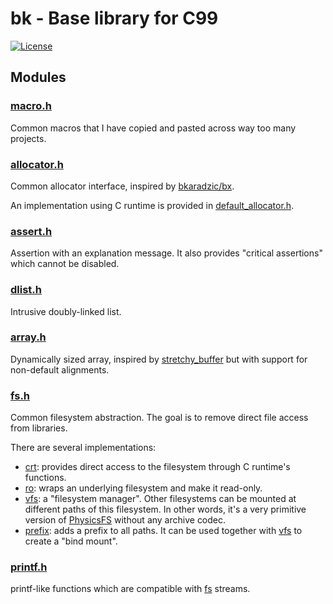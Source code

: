 # bk - Base library for C99

[![License](https://img.shields.io/badge/license-BSD-blue.svg)](LICENSE)

## Modules

### [macro.h](include/bk/macro.h)

Common macros that I have copied and pasted across way too many projects.

### [allocator.h](include/bk/allocator.h)

Common allocator interface, inspired by [bkaradzic/bx](https://github.com/bkaradzic/bx/blob/master/include/bx/allocator.h).

An implementation using C runtime is provided in [default\_allocator.h](include/bk/default_allocator.h).

### [assert.h](include/bk/assert.h)

Assertion with an explanation message.
It also provides "critical assertions" which cannot be disabled.

### [dlist.h](include/bk/dlist.h)

Intrusive doubly-linked list.

### [array.h](include/bk/array.h)

Dynamically sized array, inspired by [stretchy\_buffer](https://github.com/nothings/stb/blob/master/stretchy_buffer.h) but with support for non-default alignments.

### [fs.h](include/bk/fs.h)

Common filesystem abstraction.
The goal is to remove direct file access from libraries.

There are several implementations:

- [crt](include/bk/fs/crt.h): provides direct access to the filesystem through C runtime's functions.
- [ro](include/bk/fs/ro.h): wraps an underlying filesystem and make it read-only.
- [vfs](include/bk/fs/vfs.h): a "filesystem manager".
  Other filesystems can be mounted at different paths of this filesystem.
  In other words, it's a very primitive version of [PhysicsFS](https://icculus.org/physfs) without any archive codec.
- [prefix](include/bk/fs/prefix.h): adds a prefix to all paths.
  It can be used together with [vfs](include/bk/fs/vfs.h) to create a "bind mount".

### [printf.h](inclue/bk/printf.h)

printf-like functions which are compatible with [fs](include/bk/fs.h) streams.
